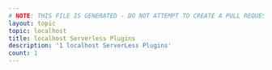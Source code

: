 ```yaml
---
# NOTE: THIS FILE IS GENERATED - DO NOT ATTEMPT TO CREATE A PULL REQUEST TO UPDATE THE DATA. 
layout: topic
topic: localhost
title: localhost Serverless Plugins
description: '1 localhost ServerLess Plugins'
count: 1
---
```

